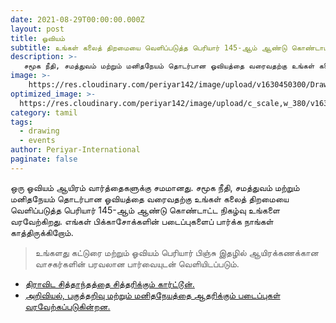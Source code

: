 ```yaml
---
date: 2021-08-29T00:00:00.000Z
layout: post
title: ஓவியம்
subtitle: உங்கள் கலைத் திறமையை வெளிப்படுத்த பெரியார் 145-ஆம் ஆண்டு கொண்டாட்ட நிகழ்வு உங்களை ஊக்குவிக்கிறது.
description: >-
   சமூக நீதி, சமத்துவம் மற்றும் மனிதநேயம் தொடர்பான ஓவியத்தை வரைவதற்கு உங்கள் கலைத் திறமையை வெளிப்படுத்த பெரியார் 145-ஆம் ஆண்டு கொண்டாட்ட நிகழ்வு உங்களை ஊக்குவிக்கிறது.
image: >-
    https://res.cloudinary.com/periyar142/image/upload/v1630450300/Drawing_mudrde.jpg
optimized_image: >-
  https://res.cloudinary.com/periyar142/image/upload/c_scale,w_380/v1630450300/Drawing_mudrde.jpg
category: tamil
tags:
  - drawing
  - events
author: Periyar-International
paginate: false
---
```


ஒரு ஓவியம் ஆயிரம் வார்த்தைகளுக்கு சமமானது. சமூக நீதி, சமத்துவம் மற்றும் மனிதநேயம் தொடர்பான ஓவியத்தை வரைவதற்கு உங்கள் கலைத் திறமையை வெளிப்படுத்த பெரியார் 145-ஆம் ஆண்டு கொண்டாட்ட நிகழ்வு உங்களை வரவேற்கிறது. எங்கள் பிக்காசோக்களின் படைப்புகளைப் பார்க்க நாங்கள் காத்திருக்கிறோம்.

> உங்களது கட்டுரை மற்றும் ஓவியம் பெரியார் பிஞ்சு இதழில் ஆயிரக்கணக்கான வாசகர்களின் பரவலான பார்வையுடன் வெளியிடப்படும்.
 
* <ins>திராவிட சித்தாந்தத்தை சித்தரிக்கும் கார்ட்டூன்.</ins>
* <ins>அறிவியல், பகுத்தறிவு மற்றும் மனிதநேயத்தை ஆதரிக்கும் படைப்புகள் வரவேற்கப்படுகின்றன.</ins>
 